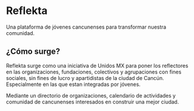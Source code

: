 # Reflekta

Una plataforma de jóvenes cancunenses para transformar nuestra comunidad.

## ¿Cómo surge?

Reflekta surge como una iniciativa de Unidos MX para poner los reflectores en las organizaciones, fundaciones, colectivos y agrupaciones con fines sociales, sin fines de lucro y apartidistas de la ciudad de Cancún. Especialmente en las que estan integradas por jóvenes.

Mediante un directorio de organizaciones, calendario de actividades y comunidad de cancunenses interesados en construir una mejor ciudad.
